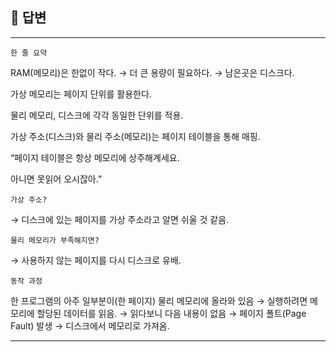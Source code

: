 <aside>

# 📌 답변

---

`한 줄 요약` 

RAM(메모리)은 한없이 작다. → 더 큰 용량이 필요하다. → 남은곳은 디스크다.

가상 메모리는 페이지 단위를 활용한다.

물리 메모리, 디스크에 각각 동일한 단위를 적용.

가상 주소(디스크)와 물리 주소(메모리)는 페이지 테이블을 통해 매핑.

“페이지 테이블은 항상 메모리에 상주해계세요.

아니면 못읽어 오시잖아.”

`가상 주소?` 

→ 디스크에 있는 페이지를 가상 주소라고 알면 쉬울 것 같음.

`물리 메모리가 부족해지면?` 

→ 사용하지 않는 페이지를 다시 디스크로 유배.

`동작 과정` 

한 프로그램의 아주 일부분이(한 페이지) 물리 메모리에 올라와 있음 → 실행하려면 메모리에 할당된 데이터를 읽음. → 읽다보니 다음 내용이 없음 → 페이지 폴트(Page Fault) 발생 → 디스크에서 메모리로 가져옴.

---

</aside>
